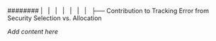 ######## |   |   |   |   |   |   |   ├── Contribution to Tracking Error from Security Selection vs. Allocation

*Add content here*